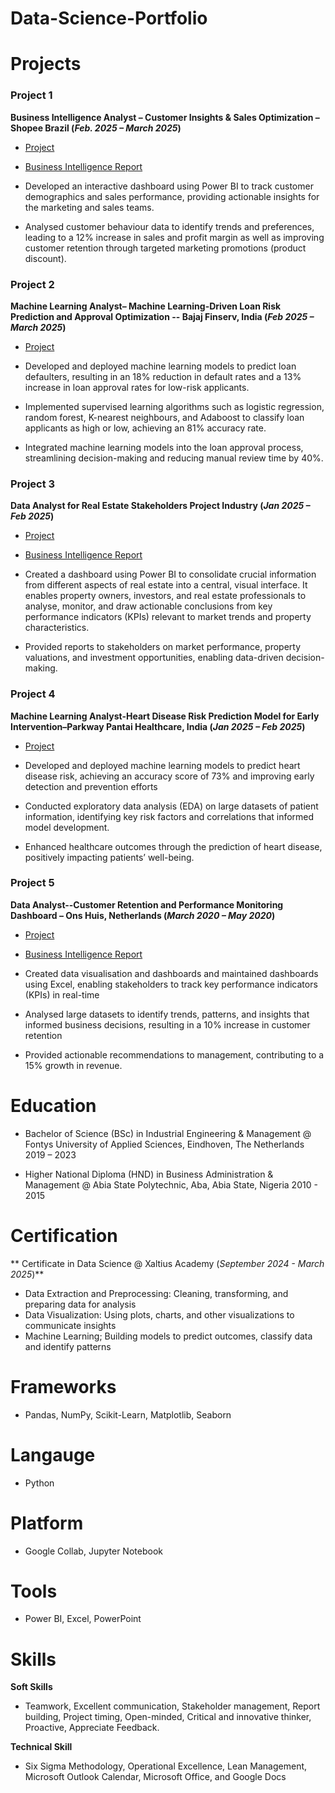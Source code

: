 # Data-Science-Portfolio

# Projects
### Project 1
**Business Intelligence Analyst – Customer Insights & Sales Optimization – Shopee Brazil (_Feb. 2025 – March 2025_)**
- [Project](https://drive.google.com/file/d/1nAdT2bTuKYYVSV4RCInYN08ujtEmsnZP/view?usp=drive_link)
- [Business Intelligence Report](https://drive.google.com/file/d/14GfMExtPyflXIOP60hlSArU2bLbnfoyQ/view?usp=drive_link)
  
- Developed an interactive dashboard using Power BI to track customer demographics and sales performance, providing actionable insights for the marketing and sales teams.
- Analysed customer behaviour data to identify trends and preferences, leading to a 12% increase in sales and profit margin as well as improving customer retention through targeted marketing promotions (product discount).


### Project 2
**Machine Learning Analyst– Machine Learning-Driven Loan Risk Prediction and Approval Optimization -- Bajaj Finserv, India (_Feb 2025 – March 2025_)**
- [Project](https://drive.google.com/file/d/1UohW1cxnwDuJZFXfxWgR5KDM43UW-rKn/view?usp=drive_link)
  
- Developed and deployed machine learning models to predict loan defaulters, resulting in an 18% reduction in default rates and a 13% increase in loan approval rates for low-risk applicants.
- Implemented supervised learning algorithms such as logistic regression, random forest, K-nearest neighbours, and Adaboost to classify loan applicants as high or low, achieving an 81% accuracy rate.
- Integrated machine learning models into the loan approval process, streamlining decision-making and reducing manual review time by 40%.


### Project 3
**Data Analyst for Real Estate Stakeholders Project Industry (_Jan 2025 – Feb 2025_)**
- [Project](https://drive.google.com/file/d/1EsBqYiWKw7d3SK6RzcV1t71AeEh-Tcm_/view?usp=drive_link)
- [Business Intelligence Report](https://drive.google.com/file/d/1_1EbIOlWNyUrQSruXQs423lRmObGF2a8/view?usp=drive_link)

- Created a dashboard using Power BI to consolidate crucial information from different aspects of real estate into a central, visual interface. It enables property owners, investors, and real estate professionals to analyse, monitor, and draw actionable conclusions from key performance indicators (KPIs) relevant to market trends and property characteristics.
- Provided reports to stakeholders on market performance, property valuations, and investment opportunities, enabling data-driven decision-making.

### Project 4
**Machine Learning Analyst-Heart Disease Risk Prediction Model for Early Intervention–Parkway Pantai Healthcare, India (_Jan 2025 – Feb 2025_)**
- [Project](https://drive.google.com/file/d/1AlgQkKvrLLZNLbQzf7jmzu51Ga-DYRJJ/view?usp=drive_link)

- Developed and deployed machine learning models to predict heart disease risk, achieving an accuracy score of 73% and improving early detection and prevention efforts
- Conducted exploratory data analysis (EDA) on large datasets of patient information, identifying key risk factors and correlations that informed model development.
- Enhanced healthcare outcomes through the prediction of heart disease, positively impacting patients’ well-being.

### Project 5
**Data Analyst--Customer Retention and Performance Monitoring Dashboard – Ons Huis, Netherlands (_March 2020 – May 2020_)**
- [Project](https://docs.google.com/spreadsheets/d/1IUalI6zCC1hw-A6R_MYvj6BelLBAE2gg/edit?usp=drive_link&ouid=109834936804106220766&rtpof=true&sd=true)
- [Business Intelligence Report](https://drive.google.com/file/d/16CcuViWLgNjG4HeBcP7bi_xN6xzLgrmQ/view?usp=drive_link)
  
- Created data visualisation and dashboards and maintained dashboards using Excel, enabling stakeholders to track key performance indicators (KPIs) in real-time
- Analysed large datasets to identify trends, patterns, and insights that informed business decisions, resulting in a 10% increase in customer retention
- Provided actionable recommendations to management, contributing to a 15% growth in revenue.

# Education
- Bachelor of Science (BSc) in Industrial Engineering & Management @ Fontys University of Applied Sciences, Eindhoven, The Netherlands		2019 – 2023

- Higher National Diploma (HND) in Business Administration & Management @ Abia State Polytechnic, Aba, Abia State, Nigeria  2010 - 2015

# Certification
** Certificate in Data Science @ Xaltius Academy (_September 2024 - March 2025_)**
- Data Extraction and Preprocessing: Cleaning, transforming, and preparing data for analysis
- Data Visualization: Using plots, charts, and other visualizations to communicate insights
- Machine Learning; Building models to predict outcomes, classify data and identify patterns

# Frameworks
- Pandas, NumPy, Scikit-Learn, Matplotlib, Seaborn

# Langauge
- Python

# Platform
- Google Collab, Jupyter Notebook

# Tools
- Power BI, Excel, PowerPoint

# Skills
**Soft Skills**
- Teamwork, Excellent communication, Stakeholder management, Report building, Project timing, Open-minded, Critical and innovative thinker, Proactive, Appreciate Feedback.
  
**Technical Skill**
- Six Sigma Methodology, Operational Excellence, Lean Management, Microsoft Outlook Calendar, Microsoft Office, and Google Docs              

